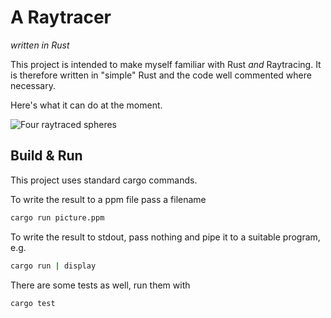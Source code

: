 # A Raytracer
*written in Rust*

This project is intended to make myself familiar with Rust *and* Raytracing. It is therefore written in "simple" Rust and the code well commented where necessary.

Here's what it can do at the moment.

![Four raytraced spheres](https://i.imgur.com/J3mXJ3H.png)

## Build & Run

This project uses standard cargo commands.

To write the result to a ppm file pass a filename
```bash
cargo run picture.ppm
```

To write the result to stdout, pass nothing and pipe it to a suitable program, e.g.
```bash
cargo run | display
```

There are some tests as well, run them with
```bash
cargo test
```